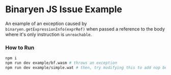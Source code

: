 # Binaryen JS Issue Example

An example of an exception caused by `binaryen.getExpressionInfo(exprRef)` when passed a reference to the body where it's only instruction is `unreachable`.

### How to Run

```bash
npm i
npm run dev example/bf.wasm # throws an exception
npm run dev example/simple.wat # then, try modifying this to add nop before the unreachable
```
